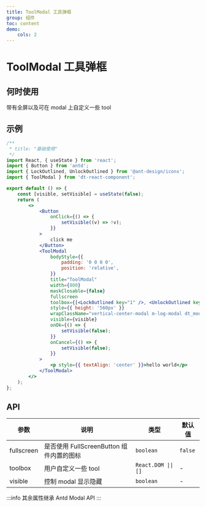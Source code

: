 ```yaml
---
title: ToolModal 工具弹框
group: 组件
toc: content
demo:
    cols: 2
---
```


# ToolModal 工具弹框

## 何时使用

带有全屏以及可在 modal 上自定义一些 tool

## 示例

```jsx
/**
 * title: "基础使用"
 */
import React, { useState } from 'react';
import { Button } from 'antd';
import { LockOutlined, UnlockOutlined } from '@ant-design/icons';
import { ToolModal } from 'dt-react-component';

export default () => {
    const [visible, setVisible] = useState(false);
    return (
        <>
            <Button
                onClick={() => {
                    setVisible((v) => !v);
                }}
            >
                click me
            </Button>
            <ToolModal
                bodyStyle={{
                    padding: '0 0 0 0',
                    position: 'relative',
                }}
                title="ToolModal"
                width={800}
                maskClosable={false}
                fullscreen
                toolbox={[<LockOutlined key="1" />, <UnlockOutlined key="2" />]}
                style={{ height: '560px' }}
                wrapClassName="vertical-center-modal m-log-modal dt_modal-close__icon"
                visible={visible}
                onOk={() => {
                    setVisible(false);
                }}
                onCancel={() => {
                    setVisible(false);
                }}
            >
                <p style={{ textAlign: 'center' }}>hello world</p>
            </ToolModal>
        </>
    );
};
```

## API

| 参数       | 说明                                     | 类型                | 默认值  |
| ---------- | ---------------------------------------- | ------------------- | ------- |
| fullscreen | 是否使用 FullScreenButton 组件内置的图标 | `boolean`           | `false` |
| toolbox    | 用户自定义一些 tool                      | `React.DOM \|\| []` | -       |
| visible    | 控制 modal 显示隐藏                      | `boolean`           | -       |

:::info
其余属性继承 Antd Modal API
:::
